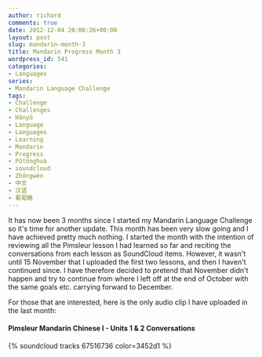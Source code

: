 ```yaml
---
author: richard
comments: true
date: 2012-12-04 20:00:26+00:00
layout: post
slug: mandarin-month-3
title: Mandarin Progress Month 3
wordpress_id: 541
categories:
- Languages
series:
- Mandarin Language Challenge
tags:
- Challenge
- Challenges
- Hànyǔ
- Language
- Languages
- Learning
- Mandarin
- Progress
- Pǔtōnghuà
- soundcloud
- Zhōngwén
- 中文
- 汉语
- 葡萄糖
---
```


It has now been 3 months since I started my Mandarin Language Challenge so it's time for another update. This month has been very slow going and I have achieved pretty much nothing. I started the month with the intention of reviewing all the Pimsleur lesson I had learned so far and reciting the conversations from each lesson as SoundCloud items. However, it wasn't until 15 November that I uploaded the first two lessons, and then I haven't continued since. I have therefore decided to pretend that November didn't happen and try to continue from where I left off at the end of October with the same goals etc. carrying forward to December.

For those that are interested, here is the only audio clip I have uploaded in the last month:


#### Pimsleur Mandarin Chinese I - Units 1 & 2 Conversations

{% soundcloud tracks 67516736 color=3452d1 %}
